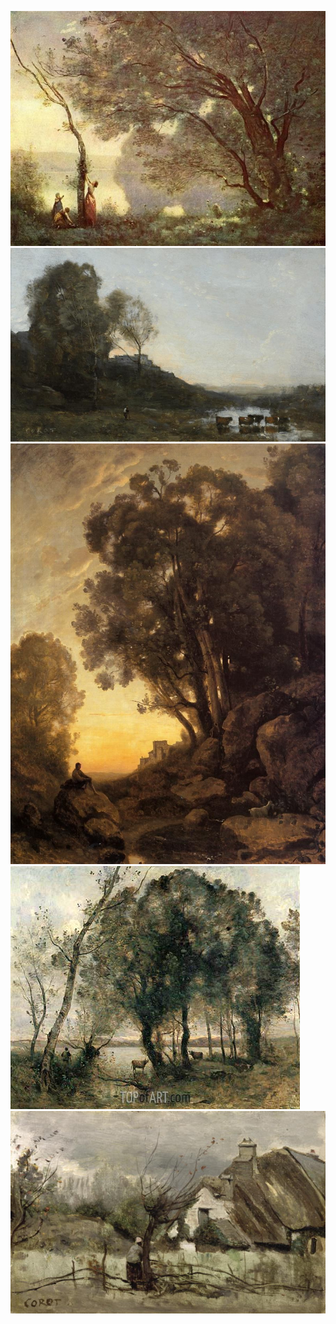 
![](./Corot/1864-corot-souvenir-montefontaine.jpg)
![](./Corot/30-6343_1900x553.jpg)
![](./Corot/6e12419d11bea2060336fb68ff8ba89e.jpg)
![](./Corot/corot002.jpg)
![](./Corot/Thatched-cottage-in-Picardie-Jean-Baptiste-Camille-Corot-oil-painting-1.jpg)